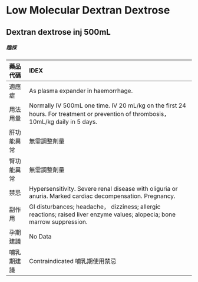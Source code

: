# Low Molecular Dextran Dextrose

## Dextran dextrose inj 500mL

##### 臨採

| 藥品代碼   | IDEX                                                                                                                                |
|:-----------|:------------------------------------------------------------------------------------------------------------------------------------|
| 適應症     | As plasma expander in haemorrhage.                                                                                                  |
| 用法用量   | Normally IV 500mL one time. IV 20 mL/kg on the first 24 hours. For treatment or prevention of thrombosis， 10mL/kg daily in 5 days. |
| 肝功能異常 | 無需調整劑量                                                                                                                        |
| 腎功能異常 | 無需調整劑量                                                                                                                        |
| 禁忌       | Hypersensitivity. Severe renal disease with oliguria or anuria. Marked cardiac decompensation. Pregnancy.                           |
| 副作用     | GI disturbances; headache， dizziness; allergic reactions; raised liver enzyme values; alopecia; bone marrow suppression.           |
| 孕期建議   | No Data                                                                                                                             |
| 哺乳期建議 | Contraindicated 哺乳期使用禁忌                                                                                                      |

